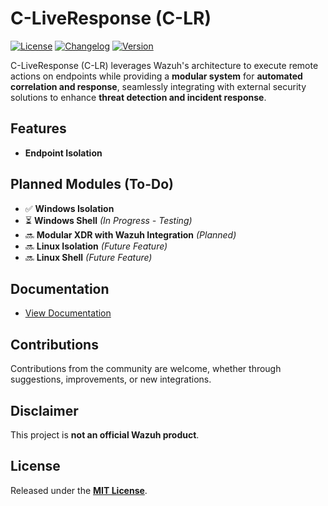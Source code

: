 # C-LiveResponse (C-LR)
[![License](https://img.shields.io/badge/license-MIT-blue)](./LICENSE)
[![Changelog](https://img.shields.io/badge/changelog-Keep%20a%20Changelog%20v1.0.0-orange)](./CHANGELOG.md)
[![Version](https://img.shields.io/badge/version-1.0.0-blue)](./CHANGELOG.md)

C-LiveResponse (C-LR) leverages Wazuh's architecture to execute remote actions on endpoints while providing a **modular system** for **automated correlation and response**, seamlessly integrating with external security solutions to enhance **threat detection and incident response**.

## Features
- **Endpoint Isolation**

## Planned Modules (To-Do)
- ✅ **Windows Isolation**
- ⏳ **Windows Shell** *(In Progress - Testing)*
- 🔜 **Modular XDR with Wazuh Integration** *(Planned)*
- 🔜 **Linux Isolation** *(Future Feature)*
- 🔜 **Linux Shell** *(Future Feature)*

## Documentation  
- [View Documentation](./docs/)

## Contributions
Contributions from the community are welcome, whether through suggestions, improvements, or new integrations.

## Disclaimer
This project is **not an official Wazuh product**.

## License
Released under the **[MIT License](./LICENSE)**.

